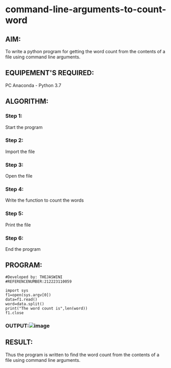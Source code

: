 # command-line-arguments-to-count-word
## AIM:
To write a python program for getting the word count from the contents of a file using command line arguments.
## EQUIPEMENT'S REQUIRED: 
PC
Anaconda - Python 3.7
## ALGORITHM: 
### Step 1:
Start the program
### Step 2: 
Import the file
### Step 3: 
Open the file
### Step 4:  
Write the function to count the words
### Step 5: 
Print the file
### Step 6: 
End the program
## PROGRAM:
```
#Developed by: THEJASWINI
#REFERENCENUMBER:212223110059

import sys
f1=open(sys.argv[0])
data=f1.read()
word=data.split()
print("The word count is",len(word))
f1.close
```
### OUTPUT:![image](https://github.com/thejaswinidhanaraj/command-line-arguments-to-count-word/assets/148514511/cd117221-7828-482b-9bc3-b9bcd54091f2)




## RESULT:
Thus the program is written to find the word count from the contents of a file using command line arguments.
